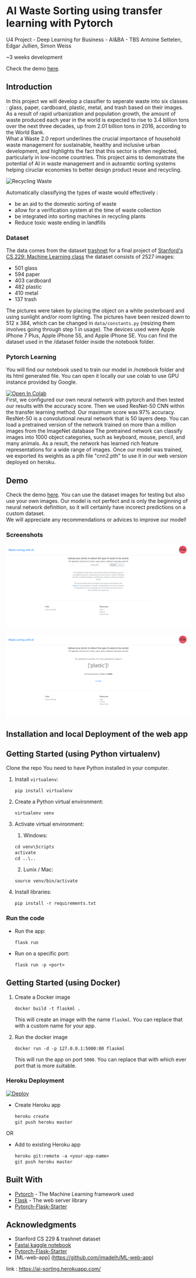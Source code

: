 # AI Waste Sorting using transfer learning with Pytorch
U4 Project - Deep Learning for Business - AI&BA - TBS
Antoine Settelen, Edgar Jullien, Simon Weiss   

~3 weeks development  


Check the demo [here](https://ml-app-pytorch.herokuapp.com/).



## Introduction

In this project we will develop a classifier to seperate waste into six classes : glass, paper, cardboard, plastic, metal, and trash based on their images. As a result of rapid urbanization and population growth, the amount of waste produced each year in the world is expected to rise to 3.4 billion tons over the next three decades, up from 2.01 billion tons in 2016, according to the World Bank.   
What a Waste 2.0 report underlines the crucial importance of household waste management for sustainable, healthy and inclusive urban development, and highlights the fact that this sector is often neglected, particularly in low-income countries.
This project aims to demonstrate the potential of AI in waste management and in autoamtic sorting systems helping ciruclar economies to better design product reuse and recycling.  

![Recycling Waste](https://i.pinimg.com/originals/d1/89/cb/d189cbde475f5994917c1ed32fb8b1e0.jpg)

Automatically classifying the types of waste would effectively : 
- be an aid to the domestic sorting of waste
- allow for a verification system at the time of waste collection
- be integrated into sorting machines in recycling plants 
- Reduce toxic waste ending in landfills

### Dataset

The data comes from the dataset [trashnet](https://github.com/garythung/trashnet) for a final project of [Stanford's CS 229: Machine Learning class](http://cs229.stanford.edu)
the dataset consists of 2527 images:
- 501 glass
- 594 paper
- 403 cardboard
- 482 plastic
- 410 metal
- 137 trash

The pictures were taken by placing the object on a white posterboard and using sunlight and/or room lighting. The pictures have been resized down to 512 x 384, which can be changed in `data/constants.py` (resizing them involves going through step 1 in usage). The devices used were Apple iPhone 7 Plus, Apple iPhone 5S, and Apple iPhone SE.
You can find the dataset used in the /dataset folder inside the notebook folder. 

### Pytorch Learning
You will find our notebook used to train our model in /notebook folder and its html generated file. You can open it locally our use colab to use GPU instance provided by Google. 

[![Open In Colab](https://colab.research.google.com/assets/colab-badge.svg)](https://colab.research.google.com/drive/1-rC0ingheeVI6kjBm8YBEk9q2NPm3nB6#scrollTo=P1b-eEtXq6cT)  
First, we configured our own neural network with pytorch and then tested our results with the accuracy score. 
Then we used ResNet-50 CNN within the transfer learning method. Our maximum score was 97% accuracy. 
ResNet-50 is a convolutional neural network that is 50 layers deep. You can load a pretrained version of the network trained on more than a million images from the ImageNet database The pretrained network can classify images into 1000 object categories, such as keyboard, mouse, pencil, and many animals. As a result, the network has learned rich feature representations for a wide range of images.
Once our model was trained, we exported its weights as a pth file "cnn2.pth" to use it in our web version deployed on heroku. 

## Demo

Check the demo [here](https://ml-app-pytorch.herokuapp.com/). You can use the dataset images for testing but also use your own images. Our model is not perfect and is only the beginning of neural network definition, so it will certainly have incorect predictions on a custom dataset.   
We will appreciate any recommendations or advices to improve our model! 

### Screenshots

![Home](https://raw.githubusercontent.com/13w13/AI-Waste-Sorting-Web-App-Pytorch/main/notebook/Screenshot_home.png)

![Classifiction](https://raw.githubusercontent.com/13w13/AI-Waste-Sorting-Web-App-Pytorch/main/notebook/Screenshot_predict.png)


## Installation and local Deployment of the web app

## Getting Started (using Python virtualenv)
Clone the repo
You need to have Python installed in your computer.

1. Install `virtualenv`: 
    ```
    pip install virtualenv
    ```
2. Create a Python virtual environment:
    ```
    virtualenv venv
    ```
3. Activate virtual environment:
    1. Windows:
    ```
    cd venv\Scripts
    activate
    cd ..\..
    ```
    2. Lunix / Mac:
    ```
    source venv/bin/activate
    ```
4. Install libraries:
   
   ```
   pip install -r requirements.txt
   ```

### Run the code

* Run the app:
    ```
    flask run
    ```
* Run on a specific port:
    ```
    flask run -p <port>
    ```

## Getting Started (using Docker)

1. Create a Docker image
    ```
    docker build -t flaskml .
    ```
    This will create an image with the name `flaskml`. You can replace that with a custom name for your app.

2. Run the docker image
    ```
    docker run -d -p 127.0.0.1:5000:80 flaskml
    ```
    This will run the app on port `5000`. You can replace that with which ever port that is more suitable.

### Heroku Deployment

[![Deploy](https://www.herokucdn.com/deploy/button.svg)](https://heroku.com/deploy?template=https://github.com/13w13/AI-Waste-Sorting-Web-App-Pytorch)

- Create Heroku app
    ```
    heroku create 
    git push heroku master
    ```
    
OR

- Add to existing Heroku app
    ```
    heroku git:remote -a <your-app-name>
    git push heroku master

## Built With

* [Pytorch](https://pytorch.org/) - The Machine Learning framework used
* [Flask](http://flask.palletsprojects.com/en/1.1.x/) - The web server library
* [Pytorch-Flask-Starter](https://github.com/imadtoubal/Pytorch-Flask-Starter)

## Acknowledgments
- Stanford CS 229 & trashnet dataset 
- [Fastai kaggle notebook](https://www.kaggle.com/twhitehurst3/fastai-v1-waste-classification)
- [Pytorch-Flask-Starter](https://github.com/imadtoubal/Pytorch-Flask-Starter)
- [ML-web-app] (https://github.com/imadelh/ML-web-app)


link : https://ai-sorting.herokuapp.com/
